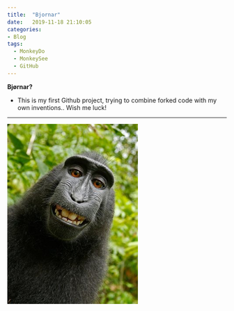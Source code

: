 ```yaml
---
title:  "Bjornar"
date:   2019-11-18 21:10:05
categories: 
- Blog
tags:
  - MonkeyDo
  - MonkeySee
  - GitHub
---
```

**Bjørnar?**
- This is my first Github project, trying to combine forked code with my own inventions.. Wish me luck! 

--------------------------------------------------------------------------------------------------------------------------------------

![.](https://github.com/Aassveen/aassveen/blob/master/assets/images/Monkey.jpg?raw=true)


